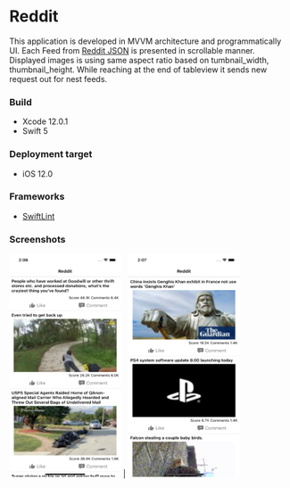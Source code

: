 # Reddit 

This application is developed in MVVM architecture and programmatically UI. Each Feed from [Reddit JSON](https://www.reddit.com/.json) is presented in scrollable manner. Displayed images is using same aspect ratio based on tumbnail_width, thumbnail_height. While reaching at the end of tableview it sends new request out for nest feeds.

### Build
- Xcode 12.0.1
- Swift 5

### Deployment target
- iOS 12.0

### Frameworks
- [SwiftLint](https://github.com/realm/SwiftLint)

### Screenshots
<img src="https://github.com/patelashish797/TMobileTest/blob/main/ScreenShots/screen1.png" width="200" height="400">  |  <img src="https://github.com/patelashish797/TMobileTest/blob/main/ScreenShots/screen2.png" width="200" height="400">
